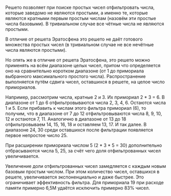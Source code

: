 Решето позволяет при поиске простых чисел отфильтровать
числа, которые заведомо не являются простыми, а именно те,
которые являются кратными первым простым числам (назовём эти простые числа базовыми).
В тривиальном случае все чётные числа не являются простыми.

В отличие от решета Эратосфена это решето не даёт готового множества простых чисел
(в тривиальном случае не все нечётные числа являются простыми).

Но опять же в отличие от решета Эратосфена, это решето можно применять на всём диапазоне целых чисел,
притом что определяется оно на сравнительно коротком диапазоне (от 1 до примориала выбранного максимального простого числа).
Распространение выполняется путём сдвига чисел, оставшихся в решете, на целое число примориалов.

Например, рассмотрим числа, кратные 2 и 3. Их примориал 2 * 3 = 6. В диапазоне от 1 до 6 отфильтровываются числа 2, 3, 4, 6. Остаются числа 1 и 5.
Если прибавить к числам этого фильтра примориал (6), то получим, что в диапазоне от 7 до 12 отфильтровываются числа 8, 9, 10, 12 и остаются 7, 11.
Аналогично в диапазоне от 13 до 18 отфильтровываем 14, 15, 16, 18 и оставляем 13, 17. И так далее.
В диапазоне 24, 30 среди оставшихся после фильтрации появляется первое непростое число 25.

При расширении примориала числом 5 (2 * 3 * 5 = 30) дополнительно отбрасываются числа 5, 25, за счёт чего доля отфильтрованных чисел увеличивается.

Увеличение доли отфильтрованных чисел замедляется с каждым новым базовым простым числом.
При этом количество чисел, оставшихся в решете, увеличивается экспоненциально и даже быстрее. Это ограничивает эффективность фильтра.
Для примориала 19 при расходе памяти примерно 6,5М удаётся исключить примерно 83% чисел.
